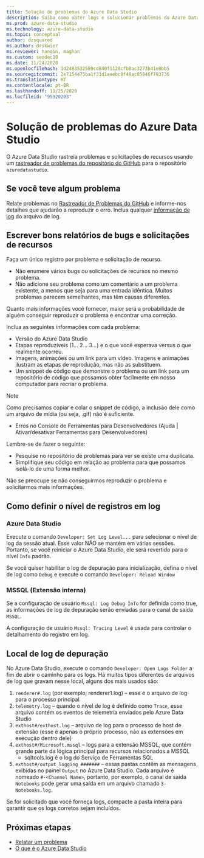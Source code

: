 ```yaml
---
title: Solução de problemas do Azure Data Studio
description: Saiba como obter logs e solucionar problemas do Azure Data Studio, o que é útil para elaborar relatórios de bugs.
ms.prod: azure-data-studio
ms.technology: azure-data-studio
ms.topic: conceptual
author: dzsquared
ms.author: drskwier
ms.reviewer: hanqin, maghan
ms.custom: seodec18
ms.date: 11/24/2020
ms.openlocfilehash: 1d2483532589cd840f1120cfb0ac3273b41e0bb5
ms.sourcegitcommit: 2e7154475ba1f31d1aeebc8f48ac05846f793736
ms.translationtype: HT
ms.contentlocale: pt-BR
ms.lasthandoff: 11/25/2020
ms.locfileid: "95920203"
---
```

# <a name="azure-data-studio-troubleshooting"></a>Solução de problemas do Azure Data Studio
O Azure Data Studio rastreia problemas e solicitações de recursos usando um [rastreador de problemas do repositório do GitHub](https://github.com/Microsoft/azuredatastudio/issues) para o repositório `azuredatastudio`. 

## <a name="if-youve-experienced-any-issue"></a>Se você teve algum problema

Relate problemas no [Rastreador de Problemas do GitHub](https://github.com/Microsoft/azuredatastudio/issues) e informe-nos detalhes que ajudarão a reproduzir o erro. Inclua qualquer [informação de log](#how-to-set-the-logging-level) do arquivo de log.

## <a name="writing-good-bug-reports-and-feature-requests"></a>Escrever bons relatórios de bugs e solicitações de recursos

Faça um único registro por problema e solicitação de recurso.

* Não enumere vários bugs ou solicitações de recursos no mesmo problema.
* Não adicione seu problema como um comentário a um problema existente, a menos que seja para uma entrada idêntica. Muitos problemas parecem semelhantes, mas têm causas diferentes.

Quanto mais informações você fornecer, maior será a probabilidade de alguém conseguir reproduzir o problema e encontrar uma correção. 

Inclua as seguintes informações com cada problema:

* Versão do Azure Data Studio
* Etapas reproduzíveis (1... 2... 3...) e o que você esperava versus o que realmente ocorreu. 
* Imagens, animações ou um link para um vídeo. Imagens e animações ilustram as etapas de reprodução, mas não as substituem.
* Um snippet de código que demonstre o problema ou um link para um repositório de código que possamos obter facilmente em nosso computador para recriar o problema. 

> [!NOTE]
>  Como precisamos copiar e colar o snippet de código, a inclusão dele como um arquivo de mídia (ou seja, .gif) não é suficiente. 

* Erros no Console de Ferramentas para Desenvolvedores (Ajuda | Ativar/desativar Ferramentas para Desenvolvedores)

Lembre-se de fazer o seguinte:

* Pesquise no repositório de problemas para ver se existe uma duplicata. 
* Simplifique seu código em relação ao problema para que possamos isolá-lo de uma forma melhor. 

Não se preocupe se não conseguirmos reproduzir o problema e solicitarmos mais informações.

## <a name="how-to-set-the-logging-level"></a>Como definir o nível de registros em log

### <a name="azure-data-studio"></a>Azure Data Studio
Execute o comando `Developer: Set Log Level...` para selecionar o nível de log da sessão atual. Esse valor NÃO se mantém em várias sessões. Portanto, se você reiniciar o Azure Data Studio, ele será revertido para o nível `Info` padrão. 

Se você quiser habilitar o log de depuração para inicialização, defina o nível de log como `Debug` e execute o comando `Developer: Reload Window`

### <a name="mssql-built-in-extension"></a>MSSQL (Extensão interna)

Se a configuração de usuário `Mssql: Log Debug Info` for definida como true, as informações de log de depuração serão enviadas para o canal de saída `MSSQL`.

A configuração de usuário `Mssql: Tracing Level` é usada para controlar o detalhamento do registro em log.

## <a name="debug-log-location"></a>Local de log de depuração
No Azure Data Studio, execute o comando `Developer: Open Logs Folder` a fim de abrir o caminho para os logs. Há muitos tipos diferentes de arquivos de log que gravam nesse local, alguns dos mais usados são:

1. `renderer#.log` (por exemplo, renderer1.log) – esse é o arquivo de log para o processo principal.
1. `telemetry.log` – quando o nível de log é definido como `Trace`, esse arquivo contém os eventos de telemetria enviados pelo Azure Data Studio
1. `exthost#/exthost.log` – arquivo de log para o processo de host de extensão (esse é apenas o próprio processo, não as extensões em execução dentro dele)
1. `exthost#/Microsoft.mssql` – logs para a extensão MSSQL, que contém grande parte da lógica principal para recursos relacionados a MSSQL
   * sqltools.log é o log do Serviço de Ferramentas SQL
1. `exthost#/output_logging_#######` – essas pastas contêm as mensagens exibidas no painel `Output` no Azure Data Studio. Cada arquivo é nomeado `#-<Channel Name>`, portanto, por exemplo, o canal de saída `Notebooks` pode gerar uma saída em um arquivo chamado `3-Notebooks.log`.

Se for solicitado que você forneça logs, compacte a pasta inteira para garantir que os logs corretos sejam incluídos. 

## <a name="next-steps"></a>Próximas etapas
- [Relatar um problema](https://github.com/Microsoft/azuredatastudio/issues)
- [O que é o Azure Data Studio](what-is-azure-data-studio.md)
